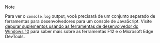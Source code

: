 > [!NOTE]
> Para ver o `console.log` output, você precisará de um conjunto separado de ferramentas para desenvolvedores para um console de JavaScript. Visite [depurar suplementos usando as ferramentas de desenvolvedor do Windows 10](../testing/debug-add-ins-using-f12-developer-tools-on-windows-10.md) para saber mais sobre as ferramentas F12 e o Microsoft Edge DevTools.